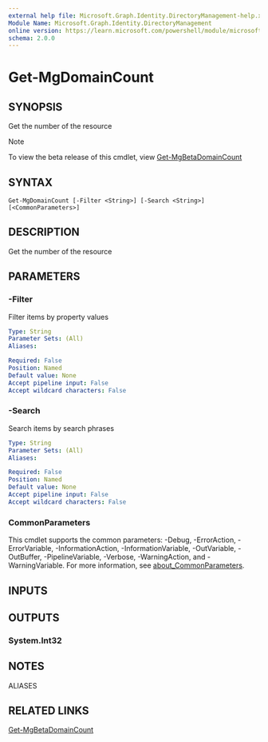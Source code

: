 ```yaml
---
external help file: Microsoft.Graph.Identity.DirectoryManagement-help.xml
Module Name: Microsoft.Graph.Identity.DirectoryManagement
online version: https://learn.microsoft.com/powershell/module/microsoft.graph.identity.directorymanagement/get-mgdomaincount
schema: 2.0.0
---
```


# Get-MgDomainCount

## SYNOPSIS
Get the number of the resource

> [!NOTE]
> To view the beta release of this cmdlet, view [Get-MgBetaDomainCount](/powershell/module/Microsoft.Graph.Beta.Identity.DirectoryManagement/Get-MgBetaDomainCount?view=graph-powershell-beta)

## SYNTAX

```
Get-MgDomainCount [-Filter <String>] [-Search <String>] [<CommonParameters>]
```

## DESCRIPTION
Get the number of the resource

## PARAMETERS

### -Filter
Filter items by property values

```yaml
Type: String
Parameter Sets: (All)
Aliases:

Required: False
Position: Named
Default value: None
Accept pipeline input: False
Accept wildcard characters: False
```

### -Search
Search items by search phrases

```yaml
Type: String
Parameter Sets: (All)
Aliases:

Required: False
Position: Named
Default value: None
Accept pipeline input: False
Accept wildcard characters: False
```

### CommonParameters
This cmdlet supports the common parameters: -Debug, -ErrorAction, -ErrorVariable, -InformationAction, -InformationVariable, -OutVariable, -OutBuffer, -PipelineVariable, -Verbose, -WarningAction, and -WarningVariable. For more information, see [about_CommonParameters](http://go.microsoft.com/fwlink/?LinkID=113216).

## INPUTS

## OUTPUTS

### System.Int32
## NOTES

ALIASES

## RELATED LINKS
[Get-MgBetaDomainCount](/powershell/module/Microsoft.Graph.Beta.Identity.DirectoryManagement/Get-MgBetaDomainCount?view=graph-powershell-beta)

